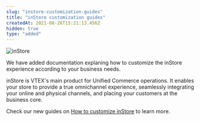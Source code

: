 ```yaml
---
slug: "instore-customization-guides"
title: "inStore customization guides"
createdAt: 2021-08-26T15:21:13.456Z
hidden: true
type: "added"
---
```


![inStore](https://raw.githubusercontent.com/vtexdocs/dev-portal-content/main/images/instore-customization-guides-0.png)

We have added documentation explaning how to customize the inStore experience according to your business needs.

inStore is VTEX's main product for Unified Commerce operations. It enables your store to provide a true omnichannel experience, seamlessly integrating your online and physical channels, and placing your customers at the business core.

Check our new guides on [How to customize inStore](https://developers.vtex.com/vtex-rest-api/docs/how-to-customize-instore) to learn more.
